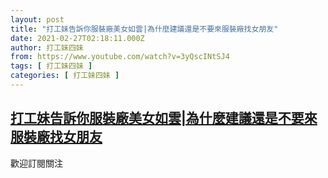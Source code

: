 ```yaml
---
layout: post
title: "打工妹告訴你服裝廠美女如雲|為什麼建議還是不要來服裝廠找女朋友"
date: 2021-02-27T02:18:11.000Z
author: 打工妹四妹
from: https://www.youtube.com/watch?v=3yQscINtSJ4
tags: [ 打工妹四妹 ]
categories: [ 打工妹四妹 ]
---
```

<!--1614392291000-->
[打工妹告訴你服裝廠美女如雲|為什麼建議還是不要來服裝廠找女朋友](https://www.youtube.com/watch?v=3yQscINtSJ4)
------

<div>
歡迎訂閱關注
</div>
